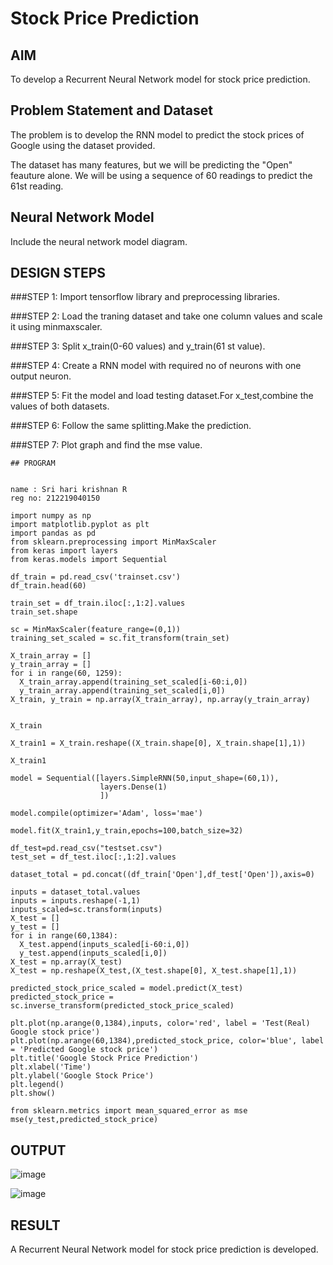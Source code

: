 # Stock Price Prediction

## AIM

To develop a Recurrent Neural Network model for stock price prediction.

## Problem Statement and Dataset
The problem is to develop the RNN model to predict the stock prices of Google using the dataset provided.

The dataset has many features, but we will be predicting the "Open" feauture alone. We will be using a sequence of 60 readings to predict the 61st reading.

## Neural Network Model

Include the neural network model diagram.

## DESIGN STEPS

###STEP 1:
Import tensorflow library and preprocessing libraries.

###STEP 2:
Load the traning dataset and take one column values and scale it using minmaxscaler.

###STEP 3:
Split x_train(0-60 values) and y_train(61 st value).

###STEP 4:
Create a RNN model with required no of neurons with one output neuron.

###STEP 5:
Fit the model and load testing dataset.For x_test,combine the values of both datasets.

###STEP 6:
Follow the same splitting.Make the prediction.

###STEP 7:
Plot graph and find the mse value.
```
## PROGRAM


name : Sri hari krishnan R
reg no: 212219040150

import numpy as np
import matplotlib.pyplot as plt
import pandas as pd
from sklearn.preprocessing import MinMaxScaler
from keras import layers
from keras.models import Sequential

df_train = pd.read_csv('trainset.csv')
df_train.head(60)

train_set = df_train.iloc[:,1:2].values
train_set.shape

sc = MinMaxScaler(feature_range=(0,1))
training_set_scaled = sc.fit_transform(train_set)

X_train_array = []
y_train_array = []
for i in range(60, 1259):
  X_train_array.append(training_set_scaled[i-60:i,0])
  y_train_array.append(training_set_scaled[i,0])
X_train, y_train = np.array(X_train_array), np.array(y_train_array)


X_train

X_train1 = X_train.reshape((X_train.shape[0], X_train.shape[1],1))

X_train1

model = Sequential([layers.SimpleRNN(50,input_shape=(60,1)),
                    layers.Dense(1)
                    ])

model.compile(optimizer='Adam', loss='mae')

model.fit(X_train1,y_train,epochs=100,batch_size=32)

df_test=pd.read_csv("testset.csv")
test_set = df_test.iloc[:,1:2].values

dataset_total = pd.concat((df_train['Open'],df_test['Open']),axis=0)

inputs = dataset_total.values
inputs = inputs.reshape(-1,1)
inputs_scaled=sc.transform(inputs)
X_test = []
y_test = []
for i in range(60,1384):
  X_test.append(inputs_scaled[i-60:i,0])
  y_test.append(inputs_scaled[i,0])
X_test = np.array(X_test)
X_test = np.reshape(X_test,(X_test.shape[0], X_test.shape[1],1))

predicted_stock_price_scaled = model.predict(X_test)
predicted_stock_price = sc.inverse_transform(predicted_stock_price_scaled)

plt.plot(np.arange(0,1384),inputs, color='red', label = 'Test(Real) Google stock price')
plt.plot(np.arange(60,1384),predicted_stock_price, color='blue', label = 'Predicted Google stock price')
plt.title('Google Stock Price Prediction')
plt.xlabel('Time')
plt.ylabel('Google Stock Price')
plt.legend()
plt.show()

from sklearn.metrics import mean_squared_error as mse
mse(y_test,predicted_stock_price)
```

## OUTPUT
![image](https://user-images.githubusercontent.com/112486797/194876106-22231627-7bc7-4c9c-a1b3-4999b0e8c957.png)


![image](https://user-images.githubusercontent.com/112486797/194876272-03716ca5-6f8a-4805-9c09-7790ca6fb8cd.png)



## RESULT
A Recurrent Neural Network model for stock price prediction is developed.
